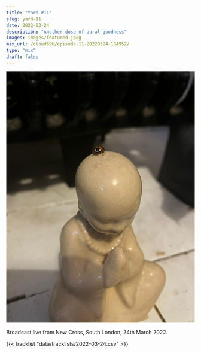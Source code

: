 ```yaml
---
title: "Yard #11"
slug: yard-11
date: 2022-03-24
description: "Another dose of aural goodness"
images: images/featured.jpeg
mix_url: /cloud696/episode-11-20220324-184952/
type: "mix"
draft: false
---
```


![artwork](images/featured.jpeg)

Broadcast live from New Cross, South London, 24th March 2022.

{{< tracklist "data/tracklists/2022-03-24.csv" >}}
